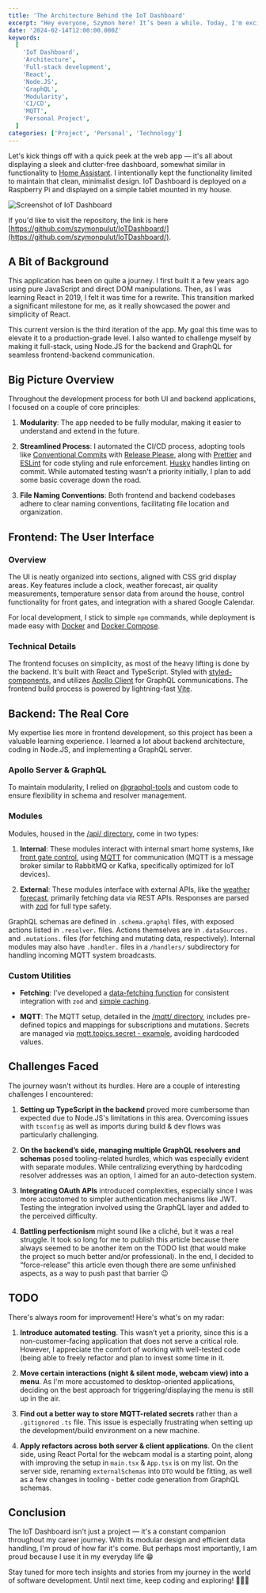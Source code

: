 ```yaml
---
title: 'The Architecture Behind the IoT Dashboard'
excerpt: "Hey everyone, Szymon here! It’s been a while. Today, I'm excited to share with you an in-depth look at the architecture of the IoT Dashboard, a project that's been with me for a while and is a significant part of my full-stack development journey."
date: '2024-02-14T12:00:00.000Z'
keywords:
  [
    'IoT Dashboard',
    'Architecture',
    'Full-stack development',
    'React',
    'Node.JS',
    'GraphQL',
    'Modularity',
    'CI/CD',
    'MQTT',
    'Personal Project',
  ]
categories: ['Project', 'Personal', 'Technology']
---
```


Let's kick things off with a quick peek at the web app — it's all about displaying a sleek and clutter-free dashboard, somewhat similar in functionality to [Home Assistant](https://www.home-assistant.io/). I intentionally kept the functionality limited to maintain that clean, minimalist design. IoT Dashboard is deployed on a Raspberry Pi and displayed on a simple tablet mounted in my house.

![Screenshot of IoT Dashboard](/images/iotdashboard.webp)

If you'd like to visit the repository, the link is here [https://github.com/szymonpulut/IoTDashboard/](https://github.com/szymonpulut/IoTDashboard/).

## A Bit of Background

This application has been on quite a journey. I first built it a few years ago using pure JavaScript and direct DOM manipulations. Then, as I was learning React in 2019, I felt it was time for a rewrite. This transition marked a significant milestone for me, as it really showcased the power and simplicity of React.

This current version is the third iteration of the app. My goal this time was to elevate it to a production-grade level. I also wanted to challenge myself by making it full-stack, using Node.JS for the backend and GraphQL for seamless frontend-backend communication.

## Big Picture Overview

Throughout the development process for both UI and backend applications, I focused on a couple of core principles:

1. **Modularity**: The app needed to be fully modular, making it easier to understand and extend in the future.

2. **Streamlined Process**: I automated the CI/CD process, adopting tools like [Conventional Commits](https://www.conventionalcommits.org/en/v1.0.0/) with [Release Please](https://github.com/googleapis/release-please), along with [Prettier](https://prettier.io/) and [ESLint](https://eslint.org/) for code styling and rule enforcement. [Husky](https://typicode.github.io/husky/) handles linting on commit. While automated testing wasn't a priority initially, I plan to add some basic coverage down the road.

3. **File Naming Conventions**: Both frontend and backend codebases adhere to clear naming conventions, facilitating file location and organization.

## Frontend: The User Interface

### Overview

The UI is neatly organized into sections, aligned with CSS grid display areas. Key features include a clock, weather forecast, air quality measurements, temperature sensor data from around the house, control functionality for front gates, and integration with a shared Google Calendar.

For local development, I stick to simple `npm` commands, while deployment is made easy with [Docker](https://www.docker.com/) and [Docker Compose](https://docs.docker.com/compose/).

### Technical Details

The frontend focuses on simplicity, as most of the heavy lifting is done by the backend. It's built with React and TypeScript. Styled with [styled-components](https://styled-components.com/), and utilizes [Apollo Client](https://www.apollographql.com/docs/react/) for GraphQL communications. The frontend build process is powered by lightning-fast [Vite](https://vitejs.dev/).

## Backend: The Real Core

My expertise lies more in frontend development, so this project has been a valuable learning experience. I learned a lot about backend architecture, coding in Node.JS, and implementing a GraphQL server.

### Apollo Server & GraphQL

To maintain modularity, I relied on [@graphql-tools](https://the-guild.dev/graphql/tools) and custom code to ensure flexibility in schema and resolver management.

### Modules

Modules, housed in the [/api/ directory](https://github.com/szymonpulut/IoTDashboard/tree/55f15878f21f588b3aceaa883d6a3b697a0a8cd8/server/src/api), come in two types:

1. **Internal**: These modules interact with internal smart home systems, like [front gate control](https://github.com/szymonpulut/IoTDashboard/tree/55f15878f21f588b3aceaa883d6a3b697a0a8cd8/server/src/api/gateControl), using [MQTT](https://mqtt.org/) for communication (MQTT is a message broker similar to RabbitMQ or Kafka, specifically optimized for IoT devices).

2. **External**: These modules interface with external APIs, like the [weather forecast](https://github.com/szymonpulut/IoTDashboard/tree/55f15878f21f588b3aceaa883d6a3b697a0a8cd8/server/src/api/weather), primarily fetching data via REST APIs. Responses are parsed with [zod](https://github.com/colinhacks/zod) for full type safety.

GraphQL schemas are defined in `.schema.graphql` files, with exposed actions listed in `.resolver.` files. Actions themselves are in `.dataSources.` and `.mutations.` files (for fetching and mutating data, respectively). Internal modules may also have `.handler.` files in a `/handlers/` subdirectory for handling incoming MQTT system broadcasts.

### Custom Utilities

- **Fetching**: I've developed a [data-fetching function](https://github.com/szymonpulut/IoTDashboard/blob/55f15878f21f588b3aceaa883d6a3b697a0a8cd8/server/src/utils/fetchData.utils.ts) for consistent integration with `zod` and [simple caching](https://github.com/szymonpulut/IoTDashboard/blob/main/server/src/utils/cacheManager.utils.ts).

- **MQTT**: The MQTT setup, detailed in the [/mqtt/ directory](https://github.com/szymonpulut/IoTDashboard/tree/55f15878f21f588b3aceaa883d6a3b697a0a8cd8/server/src/mqtt), includes pre-defined topics and mappings for subscriptions and mutations. Secrets are managed via [mqtt.topics.secret - example](https://github.com/szymonpulut/IoTDashboard/blob/55f15878f21f588b3aceaa883d6a3b697a0a8cd8/server/src/mqtt/mqtt.topics.secret.example.ts), avoiding hardcoded values.

## Challenges Faced

The journey wasn't without its hurdles. Here are a couple of interesting challenges I encountered:

1. **Setting up TypeScript in the backend** proved more cumbersome than expected due to Node.JS's limitations in this area. Overcoming issues with `tsconfig` as well as imports during build & dev flows was particularly challenging.

2. **On the backend’s side, managing multiple GraphQL resolvers and schemas** posed tooling-related hurdles, which was especially evident with separate modules. While centralizing everything by hardcoding resolver addresses was an option, I aimed for an auto-detection system.

3. **Integrating OAuth APIs** introduced complexities, especially since I was more accustomed to simpler authentication mechanisms like JWT. Testing the integration involved using the GraphQL layer and added to the perceived difficulty.

4. **Battling perfectionism** might sound like a cliché, but it was a real struggle. It took so long for me to publish this article because there always seemed to be another item on the TODO list (that would make the project so much better and/or professional). In the end, I decided to “force-release” this article even though there are some unfinished aspects, as a way to push past that barrier 😉

## TODO

There's always room for improvement! Here's what's on my radar:

1. **Introduce automated testing**. This wasn’t yet a priority, since this is a non-customer-facing application that does not serve a critical role. However, I appreciate the comfort of working with well-tested code (being able to freely refactor and plan to invest some time in it.

2. **Move certain interactions (night & silent mode, webcam view) into a menu**. As I'm more accustomed to desktop-oriented applications, deciding on the best approach for triggering/displaying the menu is still up in the air.

3. **Find out a better way to store MQTT-related secrets** rather than a `.gitignored` `.ts` file. This issue is especially frustrating when setting up the development/build environment on a new machine.

4. **Apply refactors across both server & client applications**. On the client side, using React Portal for the webcam modal is a starting point, along with improving the setup in `main.tsx` & `App.tsx` is on my list. On the server side, renaming `externalSchemas` into `DTO` would be fitting, as well as a few changes in tooling - better code generation from GraphQL schemas.

## Conclusion

The IoT Dashboard isn't just a project — it's a constant companion throughout my career journey. With its modular design and efficient data handling, I'm proud of how far it's come. But perhaps most importantly, I am proud because I use it in my everyday life 😁

Stay tuned for more tech insights and stories from my journey in the world of software development. Until next time, keep coding and exploring! 🚀👨‍💻
